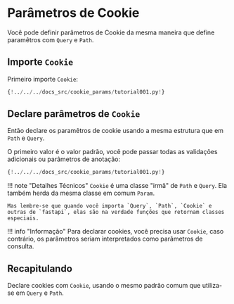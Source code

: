 # Parâmetros de Cookie

Você pode definir parâmetros de Cookie da mesma maneira que define paramêtros com `Query` e `Path`.

## Importe `Cookie`

Primeiro importe `Cookie`:

```Python hl_lines="3"
{!../../../docs_src/cookie_params/tutorial001.py!}
```

## Declare parâmetros de `Cookie`

Então declare os paramêtros de cookie usando a mesma estrutura que em `Path` e `Query`.

O primeiro valor é o valor padrão, você pode passar todas as validações adicionais ou parâmetros de anotação:

```Python hl_lines="9"
{!../../../docs_src/cookie_params/tutorial001.py!}
```

!!! note "Detalhes Técnicos"
    `Cookie` é uma classe "irmã" de `Path` e `Query`. Ela também herda da mesma classe em comum `Param`.

    Mas lembre-se que quando você importa `Query`, `Path`, `Cookie` e outras de `fastapi`, elas são na verdade funções que retornam classes especiais.

!!! info "Informação"
    Para declarar cookies, você precisa usar `Cookie`, caso contrário, os parâmetros seriam interpretados como parâmetros de consulta.

## Recapitulando

Declare cookies com `Cookie`, usando o mesmo padrão comum que utiliza-se em `Query` e `Path`.
